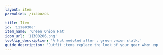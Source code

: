 ```yaml
---
layout: item
permalink: /11300206

title: Item
id: '11300206'
item_name: 'Green Onion Hat'
icon_url: '11300206.png'
tooltip_description: 'A hat modeled after a green onion stalk.'
guide_description: 'Outfit items replace the look of your gear when equipped.'
---
```

